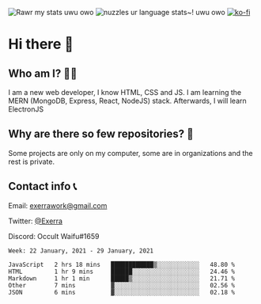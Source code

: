 ![Rawr my stats uwu owo](https://github-readme-stats.vercel.app/api?username=Exerra&show_icons=true&theme=buefy)
![nuzzles ur language stats~! uwu owo](https://github-readme-stats.vercel.app/api/top-langs/?username=Exerra&layout=compact)
[![ko-fi](https://www.ko-fi.com/img/githubbutton_sm.svg)](https://ko-fi.com/X8X130H96)
# Hi there 👋
## Who am I? 🙋‍♀️
I am a new web developer, I know HTML, CSS and JS. I am learning the MERN (MongoDB, Express, React, NodeJS) stack. Afterwards, I will learn ElectronJS
## Why are there so few repositories? 🤔
Some projects are only on my computer, some are in organizations and the rest is private.
## Contact info 📞
Email: [exerrawork@gmail.com](mailto:exerrawork@gmail.com)

Twitter: [@Exerra](https://twitter.com/exerra)

Discord: Occult Waifu#1659

<!--START_SECTION:waka-->
```text
Week: 22 January, 2021 - 29 January, 2021

JavaScript   2 hrs 18 mins   ████████████▒░░░░░░░░░░░░   48.80 % 
HTML         1 hr 9 mins     ██████░░░░░░░░░░░░░░░░░░░   24.46 % 
Markdown     1 hr 1 min      █████▒░░░░░░░░░░░░░░░░░░░   21.71 % 
Other        7 mins          ▓░░░░░░░░░░░░░░░░░░░░░░░░   02.56 % 
JSON         6 mins          ▓░░░░░░░░░░░░░░░░░░░░░░░░   02.18 % 
```
<!--END_SECTION:waka-->
